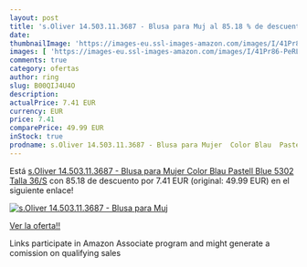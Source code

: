 ```yaml
---
layout: post
title: 's.Oliver 14.503.11.3687 - Blusa para Muj al 85.18 % de descuento'
date: 
thumbnailImage: 'https://images-eu.ssl-images-amazon.com/images/I/41Pr86-PeRL._SL200_.jpg'
images: [ 'https://images-eu.ssl-images-amazon.com/images/I/41Pr86-PeRL._SL200_.jpg' ]
comments: true
category: ofertas
author: ring
slug: B00QIJ4U4O
description:
actualPrice: 7.41 EUR
currency: EUR
price: 7.41
comparePrice: 49.99 EUR
inStock: true
prodname: s.Oliver 14.503.11.3687 - Blusa para Mujer  Color Blau  Pastell Blue 5302   Talla 36/S
---
```


Está [s.Oliver 14.503.11.3687 - Blusa para Mujer  Color Blau  Pastell Blue 5302   Talla 36/S](https://www.amazon.es/dp/B00QIJ4U4O/?tag=tolees-21) con 85.18 de descuento por 7.41 EUR (original: 49.99 EUR) en el siguiente enlace!

[![s.Oliver 14.503.11.3687 - Blusa para Muj](https://images-eu.ssl-images-amazon.com/images/I/41Pr86-PeRL._SL200_.jpg)](https://www.amazon.es/dp/B00QIJ4U4O/?tag=tolees-21)

[Ver la oferta!!](https://www.amazon.es/dp/B00QIJ4U4O/?tag=tolees-21)

Links participate in Amazon Associate program and might generate a comission on qualifying sales



